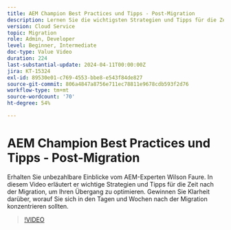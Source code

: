 ```yaml
---
title: AEM Champion Best Practices und Tipps - Post-Migration
description: Lernen Sie die wichtigsten Strategien und Tipps für die Zeit nach der Migration kennen, um Ihren Übergang zu AEM as a Cloud Service zu optimieren.
version: Cloud Service
topic: Migration
role: Admin, Developer
level: Beginner, Intermediate
doc-type: Value Video
duration: 224
last-substantial-update: 2024-04-11T00:00:00Z
jira: KT-15324
exl-id: 89530e01-c769-4553-bbe8-e543f84de827
source-git-commit: 806a4847a8756e711ec78811e9678cdb593f2d76
workflow-type: tm+mt
source-wordcount: '70'
ht-degree: 54%

---
```


# AEM Champion Best Practices und Tipps - Post-Migration

Erhalten Sie unbezahlbare Einblicke vom AEM-Experten Wilson Faure. In diesem Video erläutert er wichtige Strategien und Tipps für die Zeit nach der Migration, um Ihren Übergang zu optimieren. Gewinnen Sie Klarheit darüber, worauf Sie sich in den Tagen und Wochen nach der Migration konzentrieren sollten.

>[!VIDEO](https://video.tv.adobe.com/v/3428309/?learn=on)

